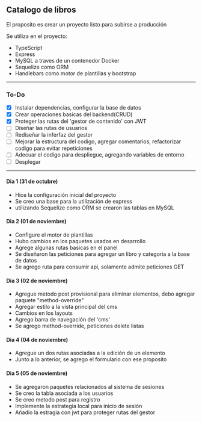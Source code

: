 ## Catalogo de libros

El proposito es crear un proyecto listo para subirse a producción

Se utiliza en el proyecto:
- TypeScript
- Express
- MySQL a traves de un contenedor Docker
- Sequelize como ORM
- Handlebars como motor de plantillas y bootstrap
---
### To-Do
- [x] Instalar dependencias, configurar la base de datos
- [x] Crear operaciones basicas del backend(CRUD)
- [x] Proteger las rutas del 'gestor de contenido' con JWT
- [ ] Diseñar las rutas de usuarios
- [ ] Rediseñar la inferfaz del gestor
- [ ] Mejorar la estructura del codigo, agregar comentarios, refactorizar codigo para evitar repeticiones
- [ ] Adecuar el codigo para despliegue, agregando variables de entorno
- [ ] Desplegar
---
#### Dia 1 (31 de octubre)
- Hice la configuración inicial del proyecto
- Se creo una base para la utilización de express
- utilizando Sequelize como ORM se crearon las tablas en MySQL

#### Dia 2 (01 de noviembre)
- Configure el motor de plantillas
- Hubo cambios en los paquetes usados en desarrollo
- Agrege algunas rutas basicas en el panel
- Se diseñaron las peticiones para agregar un libro y categoria a la base de datos
- Se agrego ruta para consumir api, solamente admite peticiones GET

#### Dia 3 (02 de noviembre)
- Agregue metodo post provisional para eliminar elementos, debo agregar paquete "method-override"
- Agregar estilo a la vista principal del cms
- Cambios en los layouts
- Agrego barra de navegación del 'cms'
- Se agrego method-override, peticiones delete listas

#### Dia 4 (04 de noviembre)
- Agregue un dos rutas asociadas a la edición de un elemento 
- Junto a lo anterior, se agrego el formulario con ese proposito

#### Dia 5 (05 de noviembre)
- Se agregaron paquetes relacionados al sistema de sesiones
- Se creo la tabla asociada a los usuarios
- Se creo metodo post para registro
- Implemente la estrategia local para inicio de sesión
- Añadio la estragia con jwt para proteger rutas del gestor
